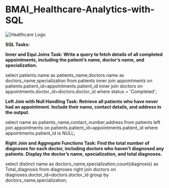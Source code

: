 # BMAI_Healthcare-Analytics-with-SQL
![Healthcare Logo](https://github.com/user-attachments/assets/e9923d67-2577-4aea-a639-ab4f49256f8c)

**SQL Tasks:**

**Inner and Equi Joins
Task: Write a query to fetch details of all completed appointments, including the patient’s name, doctor’s name, and specialization.**

select patients.name as patients_name,doctors.name as doctors_name,specialization from patients
inner join appointments on patients.patient_id=appointments.patient_id
inner join doctors on appointments.doctor_id=doctors.doctor_id
where status = 'Completed';

**Left Join with Null Handling
Task: Retrieve all patients who have never had an appointment. Include their name, contact details, and address in the output.**

select name as patients_name,contact_number,address from patients
left join appointments on patients.patient_id=appointments.patient_id
where appointments.patient_id is NULL;

**Right Join and Aggregate Functions
Task: Find the total number of diagnoses for each doctor, including doctors who haven’t diagnosed any patients. Display the doctor’s name, specialization, and total diagnoses.**

select distinct name as doctors_name,specialization,count(diagnosis) as Total_diagnosis from diagnoses
right join doctors on diagnoses.doctor_id=doctors.doctor_id
group by doctors_name,specialization;













